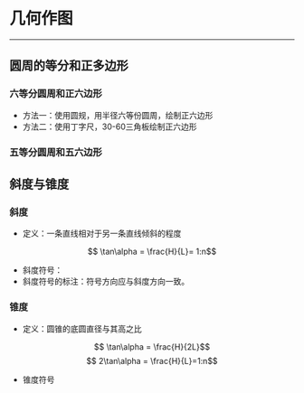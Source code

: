 # 几何作图

---

## 圆周的等分和正多边形

### 六等分圆周和正六边形

* 方法一：使用圆规，用半径六等份圆周，绘制正六边形
* 方法二：使用丁字尺，30-60三角板绘制正六边形


### 五等分圆周和五六边形

## 斜度与锥度

### 斜度
* 定义：一条直线相对于另一条直线倾斜的程度

$$ \tan\alpha = \frac{H}{L}= 1:n$$
* 斜度符号：
* 斜度符号的标注：符号方向应与斜度方向一致。
### 锥度

* 定义：圆锥的底圆直径与其高之比

$$ \tan\alpha = \frac{H}{2L}$$
$$ 2\tan\alpha = \frac{H}{L}=1:n$$


* 锥度符号